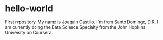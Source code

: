 # hello-world
First repository. 
My name is Joaquin Castillo. I'm from Santo Domingo, D.R. I am currently doing the Data Science Specialty from the John Hopkins University on Coursera.
